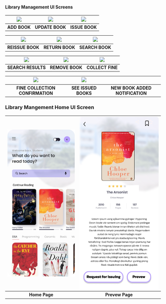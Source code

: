 #### Library Management UI Screens

|![](https://user-images.githubusercontent.com/72400676/162238207-5cdfb392-e1fa-4636-8ae2-7ead5261cfda.png)|![](https://user-images.githubusercontent.com/72400676/162244187-71621a52-ae56-4cb9-9ef7-03f4695ec2e1.png)|![](https://user-images.githubusercontent.com/72400676/162244442-4c5c2c24-dc00-4aca-bf1d-d587769df849.png)|
|:---:|:---:|:---:|
|**ADD BOOK**|**UPDATE BOOK**|**ISSUE BOOK**|

|![](https://user-images.githubusercontent.com/72400676/162245417-8e4870ae-6608-4fd4-8831-c95faa824b49.png)|![](https://user-images.githubusercontent.com/72400676/162245525-f5077ba2-0e83-4d1f-afc3-4392b23079ca.png)|![](https://user-images.githubusercontent.com/72400676/163654407-e1c96e86-47f1-4d96-a42a-5f692819ea70.png)
|:---:|:---:|:---:|
|**REISSUE BOOK**|**RETURN BOOK**|**SEARCH BOOK**|

|![](https://user-images.githubusercontent.com/72400676/163654604-ec06f6de-bfbb-47d6-a1a4-97b88c4e2d20.png)|![](https://user-images.githubusercontent.com/72400676/163654620-f7898d31-961e-4bca-bc4e-23446456c7fc.png)|![](https://user-images.githubusercontent.com/72400676/163654628-bdbfe7e9-834d-4ae4-b2c6-13813ba9aef3.png)
|:---:|:---:|:---:|
|**SEARCH RESULTS**|**REMOVE BOOK**|**COLLECT FINE**|

|![](https://user-images.githubusercontent.com/72400676/163654744-c004a466-124d-4ddc-aac0-718875eccad2.png)|![](https://user-images.githubusercontent.com/72400676/164575545-da2e3042-6c68-4dd6-9a2f-a118b7be4735.png)|![]()
|:---:|:---:|:---:|
|**FINE COLLECTION CONFIRMATION**|**SEE ISSUED BOOKS**|**NEW BOOK ADDED NOTIFICATION**|



### Library Mangement Home UI Screen
|![](https://github.com/Kunal-Kayal/EarthQuakeAndroidApp/blob/main/Ui/LibrARY%20hOME%20PAGE%20(1).png)|![](https://github.com/Kunal-Kayal/EarthQuakeAndroidApp/blob/main/Ui/Android%20-%206.png)|
|:---:|:---:|
|**Home Page**|**Prevew Page**|


